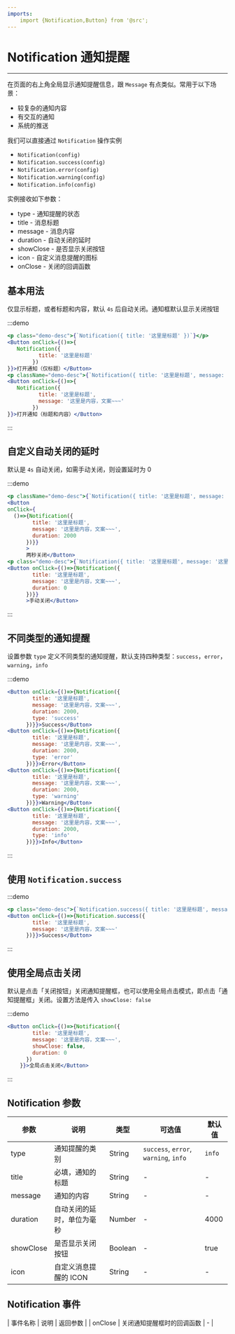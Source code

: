 ```yaml
---
imports:
    import {Notification,Button} from '@src';
---
```


# Notification 通知提醒

---

在页面的右上角全局显示通知提醒信息，跟 `Message` 有点类似。常用于以下场景：

* 较复杂的通知内容
* 有交互的通知
* 系统的推送

我们可以直接通过 `Notification` 操作实例

* `Notification(config)`
* `Notification.success(config)`
* `Notification.error(config)`
* `Notification.warning(config)`
* `Notification.info(config)`

实例接收如下参数：

* type - 通知提醒的状态
* title - 消息标题
* message - 消息内容
* duration - 自动关闭的延时
* showClose - 是否显示关闭按钮
* icon - 自定义消息提醒的图标
* onClose - 关闭的回调函数

## 基本用法

仅显示标题，或者标题和内容，默认 `4s` 后自动关闭。通知框默认显示关闭按钮

:::demo

```jsx
<p class="demo-desc">{`Notification({ title: '这里是标题' })`}</p>
<Button onClick={()=>{
   Notification({
          title: '这里是标题'
        })
}}>打开通知（仅标题）</Button>
<p className="demo-desc">{`Notification({ title: '这里是标题', message: '这里是内容，文案~~~' })`}</p>
<Button onClick={()=>{
   Notification({
          title: '这里是标题',
          message: '这里是内容，文案~~~'
        })
}}>打开通知（标题和内容）</Button>
```

:::

## 自定义自动关闭的延时

默认是 `4s` 自动关闭，如需手动关闭，则设置延时为 0

:::demo

```jsx
<p className="demo-desc">{`Notification({ title: '这里是标题', message: '这里是内容，文案~~~', duration: 2000 })`}</p>
<Button
onClick={
  ()=>{Notification({
        title: '这里是标题',
        message: '这里是内容，文案~~~',
        duration: 2000
      })}}
      >
      两秒关闭</Button>
<p class="demo-desc">{`Notification({ title: '这里是标题', message: '这里是内容，文案~~~', duration: 0 })`}</p>
<Button onClick={()=>{Notification({
        title: '这里是标题',
        message: '这里是内容，文案~~~',
        duration: 0
      })}}
      >手动关闭</Button>
```

:::

## 不同类型的通知提醒

设置参数 `type` 定义不同类型的通知提醒，默认支持四种类型：`success`，`error`，`warning`，`info`

:::demo

```jsx
<Button onClick={()=>{Notification({
        title: '这里是标题',
        message: '这里是内容，文案~~~',
        duration: 2000,
        type: 'success'
      })}}>Success</Button>
<Button onClick={()=>{Notification({
        title: '这里是标题',
        message: '这里是内容，文案~~~',
        duration: 2000,
        type: 'error'
      })}}>Error</Button>
<Button onClick={()=>{Notification({
        title: '这里是标题',
        message: '这里是内容，文案~~~',
        duration: 2000,
        type: 'warning'
      })}}>Warning</Button>
<Button onClick={()=>{Notification({
        title: '这里是标题',
        message: '这里是内容，文案~~~',
        duration: 2000,
        type: 'info'
      })}}>Info</Button>
```

:::

## 使用 `Notification.success`

:::demo

```jsx
<p class="demo-desc">{`Notification.success({ title: '这里是标题', message: '这里是内容，文案~~~' })`}</p>
<Button onClick={()=>{Notification.success({
        title: '这里是标题',
        message: '这里是内容，文案~~~'
      })}}>Success</Button>
```

:::

## 使用全局点击关闭

默认是点击「关闭按钮」关闭通知提醒框，也可以使用全局点击模式，即点击「通知提醒框」关闭。设置方法是传入 `showClose: false`

:::demo

```jsx
<Button onClick={()=>{Notification({
        title: '这里是标题',
        message: '这里是内容，文案~~~',
        showClose: false,
        duration: 0
      })
    }}>全局点击关闭</Button>
```

:::

## Notification 参数

| 参数      | 说明                       | 类型     | 可选值                                | 默认值 |
| --------- | -------------------------- | -------- | ------------------------------------- | ------ |
| type      | 通知提醒的类别             | String   | `success`, `error`, `warning`, `info` | `info` |
| title     | 必填，通知的标题           | String   | -                                     | -      |
| message   | 通知的内容                 | String   | -                                     | -      |
| duration  | 自动关闭的延时，单位为毫秒 | Number   | -                                     | 4000   |
| showClose | 是否显示关闭按钮           | Boolean  | -                                     | true   |
| icon      | 自定义消息提醒的 ICON      | String   | -                                     | -      |


## Notification 事件

| 事件名称  | 说明               | 返回参数 |
| onClose   | 关闭通知提醒框时的回调函数 |  - |